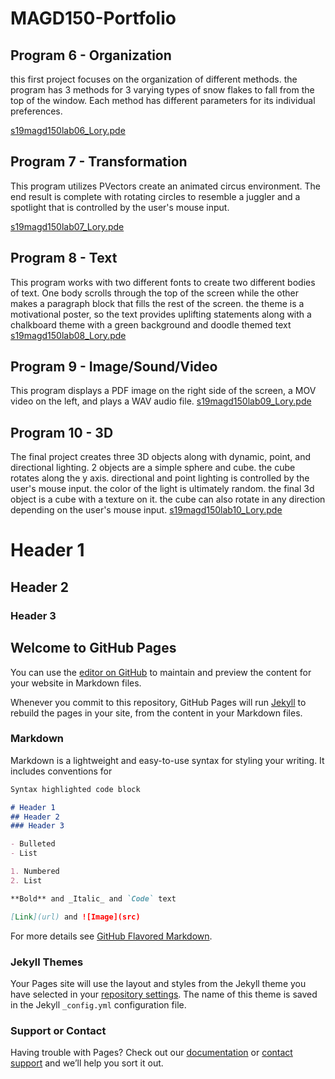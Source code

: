 # MAGD150-Portfolio

## Program 6 - Organization
this first project focuses on the organization of different methods. the program has 3 methods for 3 varying types of snow flakes to fall from the top of the window. Each method has different parameters for its individual preferences.

[s19magd150lab06_Lory.pde](https://github.com/LoryT20/MAGD150-Portfolio/tree/gh-pages/s19magd150lab06_Lory)
## Program 7 - Transformation
This program utilizes PVectors create an animated circus environment. The end result is complete with rotating circles to resemble a juggler and a spotlight that is controlled by the user's mouse input.

[s19magd150lab07_Lory.pde](https://github.com/LoryT20/MAGD150-Portfolio/tree/gh-pages/s19magd150lab07_Lory)
## Program 8 - Text
This program works with two different fonts to create two different bodies of text. One body scrolls through the top of the screen while the other makes a paragraph block that fills the rest of the screen. the theme is a motivational poster, so the text provides uplifting statements along with a chalkboard theme with a green background and doodle themed text
[s19magd150lab08_Lory.pde](https://github.com/LoryT20/MAGD150-Portfolio/tree/gh-pages/s19magd150lab08_Lory)
## Program 9 - Image/Sound/Video
This program displays a PDF image on the right side of the screen, a MOV video on the left, and plays a WAV audio file.
[s19magd150lab09_Lory.pde](https://github.com/LoryT20/MAGD150-Portfolio/tree/gh-pages/s19magd150lab09_Lory)
## Program 10 - 3D
The final project creates three 3D objects along with dynamic, point, and directional lighting. 2 objects are a simple sphere and cube. the cube rotates along the y axis. directional and point lighting is controlled by the user's mouse input. the color of the light is ultimately random. the final 3d object is a cube with a texture on it. the cube can also rotate in any direction depending on the user's mouse input.
[s19magd150lab10_Lory.pde](https://github.com/LoryT20/MAGD150-Portfolio/tree/gh-pages/s19magd150lab10_Lory)

# Header 1
## Header 2
### Header 3

## Welcome to GitHub Pages

You can use the [editor on GitHub](https://github.com/LoryT20/MAGD150-Portfolio/edit/gh-pages/README.md) to maintain and preview the content for your website in Markdown files.

Whenever you commit to this repository, GitHub Pages will run [Jekyll](https://jekyllrb.com/) to rebuild the pages in your site, from the content in your Markdown files.

### Markdown

Markdown is a lightweight and easy-to-use syntax for styling your writing. It includes conventions for

```markdown
Syntax highlighted code block

# Header 1
## Header 2
### Header 3

- Bulleted
- List

1. Numbered
2. List

**Bold** and _Italic_ and `Code` text

[Link](url) and ![Image](src)
```

For more details see [GitHub Flavored Markdown](https://guides.github.com/features/mastering-markdown/).

### Jekyll Themes

Your Pages site will use the layout and styles from the Jekyll theme you have selected in your [repository settings](https://github.com/LoryT20/MAGD150-Portfolio/settings). The name of this theme is saved in the Jekyll `_config.yml` configuration file.

### Support or Contact

Having trouble with Pages? Check out our [documentation](https://help.github.com/categories/github-pages-basics/) or [contact support](https://github.com/contact) and we’ll help you sort it out.

